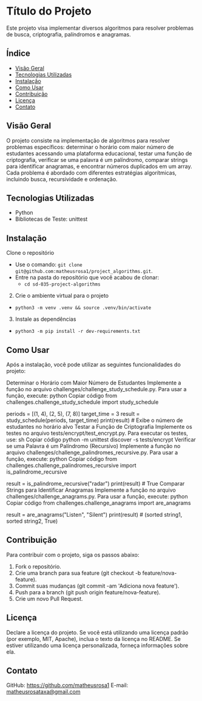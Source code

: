 # Título do Projeto

Este projeto visa implementar diversos algoritmos para resolver problemas de busca, criptografia, palíndromos e anagramas.


## Índice

- [Visão Geral](#visão-geral)
- [Tecnologias Utilizadas](#tecnologias-utilizadas)
- [Instalação](#instalação)
- [Como Usar](#como-usar)
- [Contribuição](#contribuição)
- [Licença](#licença)
- [Contato](#contato)

## Visão Geral

O projeto consiste na implementação de algoritmos para resolver problemas específicos: determinar o horário com maior número de estudantes acessando uma plataforma educacional, testar uma função de criptografia, verificar se uma palavra é um palíndromo, comparar strings para identificar anagramas, e encontrar números duplicados em um array. Cada problema é abordado com diferentes estratégias algorítmicas, incluindo busca, recursividade e ordenação.

## Tecnologias Utilizadas

- Python
- Bibliotecas de Teste: unittest


## Instalação

Clone o repositório

* Use o comando: `git clone git@github.com:matheusrosa1/project_algorithms.git`.
* Entre na pasta do repositório que você acabou de clonar:
  * `cd sd-035-project-algorithms`

2. Crie o ambiente virtual para o projeto

* `python3 -m venv .venv && source .venv/bin/activate`

3. Instale as dependências

* `python3 -m pip install -r dev-requirements.txt`

## Como Usar

Após a instalação, você pode utilizar as seguintes funcionalidades do projeto:

Determinar o Horário com Maior Número de Estudantes
Implemente a função no arquivo challenges/challenge_study_schedule.py.
Para usar a função, execute:
python
Copiar código
from challenges.challenge_study_schedule import study_schedule

periods = [(1, 4), (2, 5), (7, 8)]
target_time = 3
result = study_schedule(periods, target_time)
print(result)  # Exibe o número de estudantes no horário alvo
Testar a Função de Criptografia
Implemente os testes no arquivo tests/encrypt/test_encrypt.py.
Para executar os testes, use:
sh
Copiar código
python -m unittest discover -s tests/encrypt
Verificar se uma Palavra é um Palíndromo (Recursivo)
Implemente a função no arquivo challenges/challenge_palindromes_recursive.py.
Para usar a função, execute:
python
Copiar código
from challenges.challenge_palindromes_recursive import is_palindrome_recursive

result = is_palindrome_recursive("radar")
print(result)  # True
Comparar Strings para Identificar Anagramas
Implemente a função no arquivo challenges/challenge_anagrams.py.
Para usar a função, execute:
python
Copiar código
from challenges.challenge_anagrams import are_anagrams

result = are_anagrams("Listen", "Silent")
print(result)  # (sorted string1, sorted string2, True)


## Contribuição

Para contribuir com o projeto, siga os passos abaixo:

1. Fork o repositório.
2. Crie uma branch para sua feature (git checkout -b feature/nova-feature).
3. Commit suas mudanças (git commit -am 'Adiciona nova feature').
4. Push para a branch (git push origin feature/nova-feature).
5. Crie um novo Pull Request.


## Licença

Declare a licença do projeto. Se você está utilizando uma licença padrão (por exemplo, MIT, Apache), inclua o texto da licença no README. Se estiver utilizando uma licença personalizada, forneça informações sobre ela.

## Contato

GitHub: https://github.com/matheusrosa1
E-mail: matheusrosataxa@gmail.com
